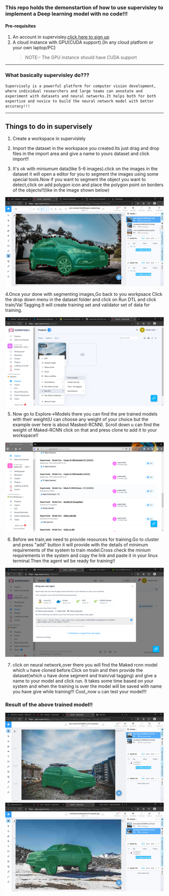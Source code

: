 ### This repo holds the demonstartion of how to use supervisley to implement a Deep learning model with no code!!!
#### Pre-requisites 
1. An account in supervisley.[click here to sign up](https://app.supervise.ly/signup)
2. A cloud instance with GPU(CUDA support).[In any cloud platform or your own laptop/PC]
   > NOTE:- The GPU instance should have CUDA support

---
### What basically supervisley do???
    Supervisely is a powerful platform for computer vision development, where individual researchers and large teams can annotate and experiment with datasets and neural networks.It helps both for both expertise and novice to build the neural network model with better accuracy!!!

---
## Things to do in supervisely
1. Create a workspace in supervislely

2. Import the dataset in the workspace you created.Its just drag and drop files in the import area and give a name to yours dataset and click import!!

3. It's ok with miniumum data(like 5-6 images).click on the images in the dataset it will open a editor for you to segment the images using some special tools.Now if you want to segment the object you want to detect,click on add polygon icon and place the polygon point on borders of the objects!!(like in the image shown below)

![](images/0.png)

4.Once your done with segmenting images,Go back to you workpsace Click the drop down menu in the dataset folder and click on Run DTL and click train/Val Tagging.It will create training set and validator set of data for training.

![](images/1.png)


5. Now go to Explore->Models there you can find the pre trained models with their weight(U can choose any weight of your choice but the example over here is about Masked-RCNN).
Scroll down u can find the weight of Maked-RCNN click on that and press clone to add it to your workspace!!

![](images/5.png)

6. Before we train,we need to provide resources for training.Go to cluster and press "add" button it will provide with the details of minimum requirements of the system to train model.Cross check the minium requirements in the system and copy the link and paste it in your linux terminal.Then the agent wil be ready for training!!

![](images/7.png)

7. click on neural network,over there you will find the Maked rcnn model which u have cloned before.Click on train and then provide the dataset(which u have done segment and train/val tagging) and give a name to your model and click run.
It takes some time based on your system and when the training is over the model will be saved with name you have give while training!!!
Cool,,now u can test your model!!!



### Result of the above trained model!!
![](images/12.png)
![](images/13.png)

